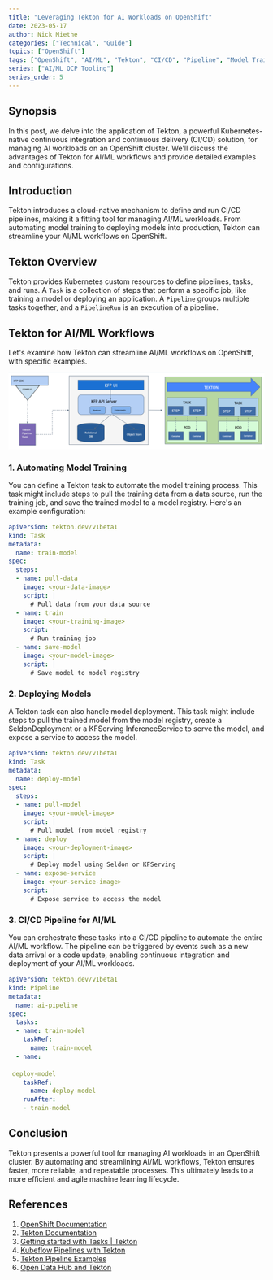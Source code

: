 ```yaml
---
title: "Leveraging Tekton for AI Workloads on OpenShift"
date: 2023-05-17
author: Nick Miethe
categories: ["Technical", "Guide"]
topics: ["OpenShift"]
tags: ["OpenShift", "AI/ML", "Tekton", "CI/CD", "Pipeline", "Model Training"]
series: ["AI/ML OCP Tooling"]
series_order: 5
---
```


## Synopsis

In this post, we delve into the application of Tekton, a powerful Kubernetes-native continuous integration and continuous delivery (CI/CD) solution, for managing AI workloads on an OpenShift cluster. We'll discuss the advantages of Tekton for AI/ML workflows and provide detailed examples and configurations.

## Introduction

Tekton introduces a cloud-native mechanism to define and run CI/CD pipelines, making it a fitting tool for managing AI/ML workloads. From automating model training to deploying models into production, Tekton can streamline your AI/ML workflows on OpenShift.

## Tekton Overview

Tekton provides Kubernetes custom resources to define pipelines, tasks, and runs. A `Task` is a collection of steps that perform a specific job, like training a model or deploying an application. A `Pipeline` groups multiple tasks together, and a `PipelineRun` is an execution of a pipeline.

## Tekton for AI/ML Workflows

Let's examine how Tekton can streamline AI/ML workflows on OpenShift, with specific examples.

![](kfp-tekton.png)

### 1. Automating Model Training

You can define a Tekton task to automate the model training process. This task might include steps to pull the training data from a data source, run the training job, and save the trained model to a model registry. Here's an example configuration:

```yaml
apiVersion: tekton.dev/v1beta1
kind: Task
metadata:
  name: train-model
spec:
  steps:
  - name: pull-data
    image: <your-data-image>
    script: |
      # Pull data from your data source
  - name: train
    image: <your-training-image>
    script: |
      # Run training job
  - name: save-model
    image: <your-model-image>
    script: |
      # Save model to model registry
```

### 2. Deploying Models

A Tekton task can also handle model deployment. This task might include steps to pull the trained model from the model registry, create a SeldonDeployment or a KFServing InferenceService to serve the model, and expose a service to access the model.

```yaml
apiVersion: tekton.dev/v1beta1
kind: Task
metadata:
  name: deploy-model
spec:
  steps:
  - name: pull-model
    image: <your-model-image>
    script: |
      # Pull model from model registry
  - name: deploy
    image: <your-deployment-image>
    script: |
      # Deploy model using Seldon or KFServing
  - name: expose-service
    image: <your-service-image>
    script: |
      # Expose service to access the model
```

### 3. CI/CD Pipeline for AI/ML

You can orchestrate these tasks into a CI/CD pipeline to automate the entire AI/ML workflow. The pipeline can be triggered by events such as a new data arrival or a code update, enabling continuous integration and deployment of your AI/ML workloads.

```yaml
apiVersion: tekton.dev/v1beta1
kind: Pipeline
metadata:
  name: ai-pipeline
spec:
  tasks:
  - name: train-model
    taskRef:
      name: train-model
  - name:

 deploy-model
    taskRef:
      name: deploy-model
    runAfter:
    - train-model
```

## Conclusion

Tekton presents a powerful tool for managing AI workloads in an OpenShift cluster. By automating and streamlining AI/ML workflows, Tekton ensures faster, more reliable, and repeatable processes. This ultimately leads to a more efficient and agile machine learning lifecycle.

## References

1. [OpenShift Documentation](https://docs.openshift.com/)
2. [Tekton Documentation](https://tekton.dev/docs/)
3. [Getting started with Tasks | Tekton](https://tekton.dev/docs/getting-started/tasks/)
4. [Kubeflow Pipelines with Tekton](https://github.com/kubeflow/kfp-tekton)
5. [Tekton Pipeline Examples](https://github.com/tektoncd/pipeline/tree/master/examples)
6. [Open Data Hub and Tekton](https://opendatahub.io/docs/advanced/tekton/overview.html)
